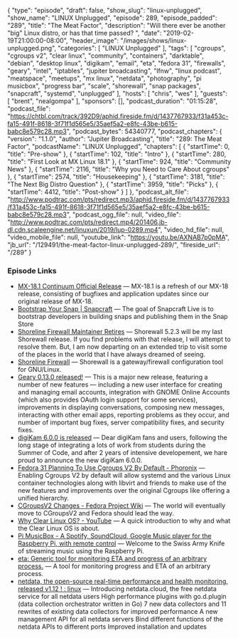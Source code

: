 {
  "type": "episode",
  "draft": false,
  "show_slug": "linux-unplugged",
  "show_name": "LINUX Unplugged",
  "episode": 289,
  "episode_padded": "289",
  "title": "The Meat Factor",
  "description": "Will there ever be another \"big\" Linux distro, or has that time passed? ",
  "date": "2019-02-19T21:00:00-08:00",
  "header_image": "/images/shows/linux-unplugged.png",
  "categories": [
    "LINUX Unplugged"
  ],
  "tags": [
    "cgroups",
    "cgroups v2",
    "clear linux",
    "community",
    "containers",
    "darktable",
    "debian",
    "desktop linux",
    "digikam",
    "email",
    "eta",
    "fedora 31",
    "firewalls",
    "geary",
    "intel",
    "iptables",
    "jupiter broadcasting",
    "lfnw",
    "linux podcast",
    "meatspace",
    "meetups",
    "mx linux",
    "netdata",
    "photography",
    "pi musicbox",
    "progress bar",
    "scale",
    "shorewall",
    "snap packages",
    "snapcraft",
    "systemd",
    "unplugged"
  ],
  "hosts": [
    "chris",
    "wes"
  ],
  "guests": [
    "brent",
    "nealgompa"
  ],
  "sponsors": [],
  "podcast_duration": "01:15:28",
  "podcast_file": "https://chtbl.com/track/392D9/aphid.fireside.fm/d/1437767933/f31a453c-fa15-491f-8618-3f71f1d565e5/35aef5a2-e8fc-43be-b615-babc8e579c28.mp3",
  "podcast_bytes": 54340777,
  "podcast_chapters": {
    "version": "1.1.0",
    "author": "Jupiter Broadcasting",
    "title": "289: The Meat Factor",
    "podcastName": "LINUX Unplugged",
    "chapters": [
      {
        "startTime": 0,
        "title": "Pre-show"
      },
      {
        "startTime": 102,
        "title": "Intro"
      },
      {
        "startTime": 280,
        "title": "First Look at MX Linux 18.1"
      },
      {
        "startTime": 924,
        "title": "Community News"
      },
      {
        "startTime": 2116,
        "title": "Why you Need to Care About cgroups"
      },
      {
        "startTime": 2574,
        "title": "Housekeeping"
      },
      {
        "startTime": 3181,
        "title": "The Next Big Distro Question"
      },
      {
        "startTime": 3959,
        "title": "Picks"
      },
      {
        "startTime": 4412,
        "title": "Post-show"
      }
    ]
  },
  "podcast_alt_file": "http://www.podtrac.com/pts/redirect.mp3/aphid.fireside.fm/d/1437767933/f31a453c-fa15-491f-8618-3f71f1d565e5/35aef5a2-e8fc-43be-b615-babc8e579c28.mp3",
  "podcast_ogg_file": null,
  "video_file": "http://www.podtrac.com/pts/redirect.mp4/201406.jb-dl.cdn.scaleengine.net/linuxun/2019/lup-0289.mp4",
  "video_hd_file": null,
  "video_mobile_file": null,
  "youtube_link": "https://youtu.be/AXNAB7p0pMA",
  "jb_url": "/129491/the-meat-factor-linux-unplugged-289/",
  "fireside_url": "/289"
}


### Episode Links

  * [MX-18.1 Continuum Official Release](https://mxlinux.org/mx-181-continuum-official-release-iso-refresh "MX-18.1 Continuum Official Release") — MX-18.1 is a refresh of our MX-18 release, consisting of bugfixes and application updates since our original release of MX-18.
  * [Bootstrap Your Snap | Snapcraft](https://snapcraft.io/blog/bootstrap-your-snap "Bootstrap Your Snap | Snapcraft") — The goal of Snapcraft Live is to bootstrap developers in building snaps and publishing them in the Snap Store
  * [Shoreline Firewall Maintainer Retires](https://sourceforge.net/p/shorewall/mailman/message/36589782/ "Shoreline Firewall Maintainer Retires") — Shorewall 5.2.3 will be my last Shorewall release. If you find problems with that release, I will attempt to resolve them. But, I am now departing on an extended trip to visit some of the places in the world that I have always dreamed of seeing.
  * [Shoreline Firewall](http://www.shorewall.net/ "Shoreline Firewall") — Shorewall is a gateway/firewall configuration tool for GNU/Linux. 
  * [Geary 0.13.0 released!](https://mail.gnome.org/archives/gnome-announce-list/2019-February/msg00013.html "Geary 0.13.0 released!") — This is a major new release, featuring a number of new features — including a new user interface for creating and managing email accounts, integration with GNOME Online Accounts (which also provides OAuth login support for some services), improvements in displaying conversations, composing new messages, interacting with other email apps, reporting problems as they occur, and number of important bug fixes, server compatibility fixes, and security fixes.
  * [digiKam 6.0.0 is released](https://www.digikam.org/news/2019-02-10-6.0.0_release_announcement/ "digiKam 6.0.0 is released") — Dear digiKam fans and users, following the long stage of integrating a lots of work from students during the Summer of Code, and after 2 years of intensive developement, we hare proud to announce the new digiKam 6.0.0. 
  * [Fedora 31 Planning To Use Cgroups V2 By Default - Phoronix](https://www.phoronix.com/scan.php?page=news_item&px=Fedora-31-Cgroups-V2-Default "Fedora 31 Planning To Use Cgroups V2 By Default - Phoronix") — Enabling Cgroups V2 by default will allow systemd and the various Linux container technologies along with libvirt and friends to make use of the new features and improvements over the original Cgroups like offering a unified hierarchy.
  * [CGroupsV2 Changes - Fedora Project Wiki](https://fedoraproject.org/wiki/Changes/CGroupsV2 "CGroupsV2 Changes - Fedora Project Wiki") — The world will eventually move to CGroupsV2 and Fedora should lead the way.
  * [Why Clear Linux OS? - YouTube](https://www.youtube.com/watch?v=VxA-vim715w&t=1s "Why Clear Linux OS? - YouTube") — A quick introduction to why and what the Clear Linux OS is about. 
  * [Pi MusicBox - A Spotify, SoundCloud, Google Music player for the Raspberry Pi, with remote control](http://www.pimusicbox.com/ "Pi MusicBox - A Spotify, SoundCloud, Google Music player for the Raspberry Pi, with remote control") — Welcome to the Swiss Army Knife of streaming music using the Raspberry Pi.
  * [eta: Generic tool for monitoring ETA and progress of an arbitrary process.](https://github.com/aioobe/eta "eta: Generic tool for monitoring ETA and progress of an arbitrary process.") — A tool for monitoring progress and ETA of an arbitrary process.
  * [netdata, the open-source real-time performance and health monitoring, released v1.12 ! : linux](https://www.reddit.com/r/linux/comments/as04pe/netdata_the_opensource_realtime_performance_and/ "netdata, the open-source real-time performance and health monitoring, released v1.12 ! : linux") — Introducing netdata.cloud, the free netdata service for all netdata users High performance plugins with go.d.plugin (data collection orchestrator written in Go) 7 new data collectors and 11 rewrites of existing data collectors for improved performance A new management API for all netdata servers Bind different functions of the netdata APIs to different ports Improved installation and updates


